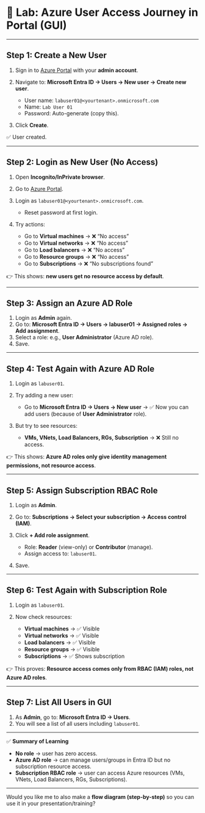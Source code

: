 
# 🔹 Lab: Azure User Access Journey in Portal (GUI)

---

## **Step 1: Create a New User**

1. Sign in to [Azure Portal](https://portal.azure.com) with your **admin account**.
2. Navigate to: **Microsoft Entra ID → Users → New user → Create new user**.

   * User name: `labuser01@<yourtenant>.onmicrosoft.com`
   * Name: `Lab User 01`
   * Password: Auto-generate (copy this).
3. Click **Create**.

✅ User created.

---

## **Step 2: Login as New User (No Access)**

1. Open **Incognito/InPrivate browser**.
2. Go to [Azure Portal](https://portal.azure.com).
3. Login as `labuser01@<yourtenant>.onmicrosoft.com`.

   * Reset password at first login.
4. Try actions:

   * Go to **Virtual machines** → ❌ “No access”
   * Go to **Virtual networks** → ❌ “No access”
   * Go to **Load balancers** → ❌ “No access”
   * Go to **Resource groups** → ❌ “No access”
   * Go to **Subscriptions** → ❌ “No subscriptions found”

👉 This shows: **new users get no resource access by default**.

---

## **Step 3: Assign an Azure AD Role**

1. Login as **Admin** again.
2. Go to: **Microsoft Entra ID → Users → labuser01 → Assigned roles → Add assignment**.
3. Select a role: e.g., **User Administrator** (Azure AD role).
4. Save.

---

## **Step 4: Test Again with Azure AD Role**

1. Login as `labuser01`.
2. Try adding a new user:

   * Go to **Microsoft Entra ID → Users → New user** → ✅ Now you can add users (because of **User Administrator** role).
3. But try to see resources:

   * **VMs, VNets, Load Balancers, RGs, Subscription** → ❌ Still no access.

👉 This shows: **Azure AD roles only give identity management permissions, not resource access**.

---

## **Step 5: Assign Subscription RBAC Role**

1. Login as **Admin**.
2. Go to: **Subscriptions → Select your subscription → Access control (IAM)**.
3. Click **+ Add role assignment**.

   * Role: **Reader** (view-only) or **Contributor** (manage).
   * Assign access to: `labuser01`.
4. Save.

---

## **Step 6: Test Again with Subscription Role**

1. Login as `labuser01`.
2. Now check resources:

   * **Virtual machines** → ✅ Visible
   * **Virtual networks** → ✅ Visible
   * **Load balancers** → ✅ Visible
   * **Resource groups** → ✅ Visible
   * **Subscriptions** → ✅ Shows subscription

👉 This proves: **Resource access comes only from RBAC (IAM) roles, not Azure AD roles**.

---

## **Step 7: List All Users in GUI**

1. As **Admin**, go to:
   **Microsoft Entra ID → Users**.
2. You will see a list of all users including `labuser01`.

---

✅ **Summary of Learning**

* **No role** → user has zero access.
* **Azure AD role** → can manage users/groups in Entra ID but no subscription resource access.
* **Subscription RBAC role** → user can access Azure resources (VMs, VNets, Load Balancers, RGs, Subscriptions).

---

Would you like me to also make a **flow diagram (step-by-step)** so you can use it in your presentation/training?

